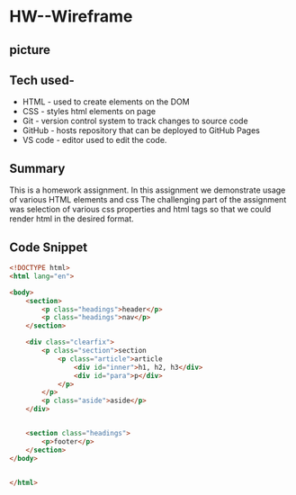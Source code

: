 # HW--Wireframe

## picture

## Tech used-
 - HTML - used to create elements on the DOM
 - CSS - styles html elements on page
 - Git - version control system to track changes to source code
 - GitHub - hosts repository that can be deployed to GitHub Pages
 - VS code - editor used to edit the code.

## Summary

This is a homework assignment.
In this assignment we demonstrate usage of various HTML elements and css
The challenging part of the assignment was selection of various css properties and html tags so that we could render html in the desired format.

## Code Snippet

```html
<!DOCTYPE html>
<html lang="en">

<body>
    <section>
        <p class="headings">header</p>
        <p class="headings">nav</p>
    </section>

    <div class="clearfix">
        <p class="section">section
            <p class="article">article
                <div id="inner">h1, h2, h3</div>
                <div id="para">p</div>
            </p>
        </p>
        <p class="aside">aside</p>
    </div>


    <section class="headings">
        <p>footer</p>
    </section>
</body>


</html>
```